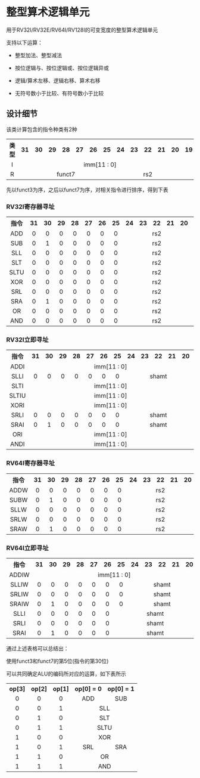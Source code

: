 # 整型算术逻辑单元

用于RV32I/RV32E/RV64I/RV128I的可变宽度的整型算术逻辑单元

支持以下运算：

* 整型加法、整型减法

* 按位逻辑与、按位逻辑或、按位逻辑异或

* 逻辑/算术左移、逻辑右移、算术右移

* 无符号数小于比较、有符号数小于比较

## 设计细节

该类计算包含的指令种类有2种

<table style="text-align: center;">
    <tr>
        <th>类型</th>
        <th>31</th>
        <th>30</th>
        <th>29</th>
        <th>28</th>
        <th>27</th>
        <th>26</th>
        <th>25</th>
        <th>24</th>
        <th>23</th>
        <th>22</th>
        <th>21</th>
        <th>20</th>
        <th>19</th>
        <th>18</th>
        <th>17</th>
        <th>16</th>
        <th>15</th>
        <th>14</th>
        <th>13</th>
        <th>12</th>
        <th>11</th>
        <th>10</th>
        <th>09</th>
        <th>08</th>
        <th>07</th>
        <th>06</th>        
        <th>05</th>
        <th>04</th>        
        <th>03</th>
        <th>02</th>        
        <th>01</th>
        <th>00</th>
    </tr>
    <tr>
        <td align="center">I</td>
        <td align="center" colspan="12">imm[11 : 0]</td>
        <td align="center" colspan="5">rs1</td>
        <td align="center" colspan="3">funct3</td>
        <td align="center" colspan="5">rd</td>
        <td align="center" colspan="7">opcode</td>
    </tr>
    <tr>
        <td align="center">R</td>
        <td align="center" colspan="7">funct7</td>
        <td align="center" colspan="5">rs2</td>
        <td align="center" colspan="5">rs1</td>
        <td align="center" colspan="3">funct3</td>
        <td align="center" colspan="5">rd</td>
        <td align="center" colspan="7">opcode</td>
    </tr>
</table>

先以funct3为序，之后以funct7为序，对相关指令进行排序，得到下表

### RV32I寄存器寻址

<table style="text-align: center;">
    <tr>
        <th>指令</th>
        <th>31</th>
        <th>30</th>
        <th>29</th>
        <th>28</th>
        <th>27</th>
        <th>26</th>
        <th>25</th>
        <th>24</th>
        <th>23</th>
        <th>22</th>
        <th>21</th>
        <th>20</th>
        <th>19</th>
        <th>18</th>
        <th>17</th>
        <th>16</th>
        <th>15</th>
        <th>14</th>
        <th>13</th>
        <th>12</th>
        <th>11</th>
        <th>10</th>
        <th>09</th>
        <th>08</th>
        <th>07</th>
        <th>06</th>
        <th>05</th>
        <th>04</th>
        <th>03</th>
        <th>02</th>
        <th>01</th>
        <th>00</th>
    </tr>
    <tr>
        <td align="center">ADD</td>
        <td align="center">0</td>
        <td align="center">0</td>
        <td align="center">0</td>
        <td align="center">0</td>
        <td align="center">0</td>
        <td align="center">0</td>
        <td align="center">0</td>
        <td align="center" colspan="5">rs2</td>
        <td align="center" colspan="5">rs1</td>
        <td align="center">0</td>
        <td align="center">0</td>
        <td align="center">0</td>
        <td align="center" colspan="5">rd</td>
        <td align="center">0</td>
        <td align="center">1</td>
        <td align="center">1</td>
        <td align="center">0</td>
        <td align="center">0</td>
        <td align="center">1</td>
        <td align="center">1</td>
    </tr>
    <tr>
        <td align="center">SUB</td>
        <td align="center">0</td>
        <td align="center">1</td>
        <td align="center">0</td>
        <td align="center">0</td>
        <td align="center">0</td>
        <td align="center">0</td>
        <td align="center">0</td>
        <td align="center" colspan="5">rs2</td>
        <td align="center" colspan="5">rs1</td>
        <td align="center">0</td>
        <td align="center">0</td>
        <td align="center">0</td>
        <td align="center" colspan="5">rd</td>
        <td align="center">0</td>
        <td align="center">1</td>
        <td align="center">1</td>
        <td align="center">0</td>
        <td align="center">0</td>
        <td align="center">1</td>
        <td align="center">1</td>
    </tr>
    <tr>
        <td align="center">SLL</td>
        <td align="center">0</td>
        <td align="center">0</td>
        <td align="center">0</td>
        <td align="center">0</td>
        <td align="center">0</td>
        <td align="center">0</td>
        <td align="center">0</td>
        <td align="center" colspan="5">rs2</td>
        <td align="center" colspan="5">rs1</td>
        <td align="center">0</td>
        <td align="center">0</td>
        <td align="center">1</td>
        <td align="center" colspan="5">rd</td>
        <td align="center">0</td>
        <td align="center">1</td>
        <td align="center">1</td>
        <td align="center">0</td>
        <td align="center">0</td>
        <td align="center">1</td>
        <td align="center">1</td>
    </tr>
    <tr>
        <td align="center">SLT</td>
        <td align="center">0</td>
        <td align="center">0</td>
        <td align="center">0</td>
        <td align="center">0</td>
        <td align="center">0</td>
        <td align="center">0</td>
        <td align="center">0</td>
        <td align="center" colspan="5">rs2</td>
        <td align="center" colspan="5">rs1</td>
        <td align="center">0</td>
        <td align="center">1</td>
        <td align="center">0</td>
        <td align="center" colspan="5">rd</td>
        <td align="center">0</td>
        <td align="center">1</td>
        <td align="center">1</td>
        <td align="center">0</td>
        <td align="center">0</td>
        <td align="center">1</td>
        <td align="center">1</td>
    </tr>
    <tr>
        <td align="center">SLTU</td>
        <td align="center">0</td>
        <td align="center">0</td>
        <td align="center">0</td>
        <td align="center">0</td>
        <td align="center">0</td>
        <td align="center">0</td>
        <td align="center">0</td>
        <td align="center" colspan="5">rs2</td>
        <td align="center" colspan="5">rs1</td>
        <td align="center">0</td>
        <td align="center">1</td>
        <td align="center">1</td>
        <td align="center" colspan="5">rd</td>
        <td align="center">0</td>
        <td align="center">1</td>
        <td align="center">1</td>
        <td align="center">0</td>
        <td align="center">0</td>
        <td align="center">1</td>
        <td align="center">1</td>
    </tr>
    <tr>
        <td align="center">XOR</td>
        <td align="center">0</td>
        <td align="center">0</td>
        <td align="center">0</td>
        <td align="center">0</td>
        <td align="center">0</td>
        <td align="center">0</td>
        <td align="center">0</td>
        <td align="center" colspan="5">rs2</td>
        <td align="center" colspan="5">rs1</td>
        <td align="center">1</td>
        <td align="center">0</td>
        <td align="center">0</td>
        <td align="center" colspan="5">rd</td>
        <td align="center">0</td>
        <td align="center">1</td>
        <td align="center">1</td>
        <td align="center">0</td>
        <td align="center">0</td>
        <td align="center">1</td>
        <td align="center">1</td>
    </tr>
    <tr>
        <td align="center">SRL</td>
        <td align="center">0</td>
        <td align="center">0</td>
        <td align="center">0</td>
        <td align="center">0</td>
        <td align="center">0</td>
        <td align="center">0</td>
        <td align="center">0</td>
        <td align="center" colspan="5">rs2</td>
        <td align="center" colspan="5">rs1</td>
        <td align="center">1</td>
        <td align="center">0</td>
        <td align="center">1</td>
        <td align="center" colspan="5">rd</td>
        <td align="center">0</td>
        <td align="center">1</td>
        <td align="center">1</td>
        <td align="center">0</td>
        <td align="center">0</td>
        <td align="center">1</td>
        <td align="center">1</td>
    </tr>
    <tr>
        <td align="center">SRA</td>
        <td align="center">0</td>
        <td align="center">1</td>
        <td align="center">0</td>
        <td align="center">0</td>
        <td align="center">0</td>
        <td align="center">0</td>
        <td align="center">0</td>
        <td align="center" colspan="5">rs2</td>
        <td align="center" colspan="5">rs1</td>
        <td align="center">1</td>
        <td align="center">0</td>
        <td align="center">1</td>
        <td align="center" colspan="5">rd</td>
        <td align="center">0</td>
        <td align="center">1</td>
        <td align="center">1</td>
        <td align="center">0</td>
        <td align="center">0</td>
        <td align="center">1</td>
        <td align="center">1</td>
    </tr>
    <tr>
        <td align="center">OR</td>
        <td align="center">0</td>
        <td align="center">0</td>
        <td align="center">0</td>
        <td align="center">0</td>
        <td align="center">0</td>
        <td align="center">0</td>
        <td align="center">0</td>
        <td align="center" colspan="5">rs2</td>
        <td align="center" colspan="5">rs1</td>
        <td align="center">1</td>
        <td align="center">1</td>
        <td align="center">0</td>
        <td align="center" colspan="5">rd</td>
        <td align="center">0</td>
        <td align="center">1</td>
        <td align="center">1</td>
        <td align="center">0</td>
        <td align="center">0</td>
        <td align="center">1</td>
        <td align="center">1</td>
    </tr>
    <tr>
        <td align="center">AND</td>
        <td align="center">0</td>
        <td align="center">0</td>
        <td align="center">0</td>
        <td align="center">0</td>
        <td align="center">0</td>
        <td align="center">0</td>
        <td align="center">0</td>
        <td align="center" colspan="5">rs2</td>
        <td align="center" colspan="5">rs1</td>
        <td align="center">1</td>
        <td align="center">1</td>
        <td align="center">1</td>
        <td align="center" colspan="5">rd</td>
        <td align="center">0</td>
        <td align="center">1</td>
        <td align="center">1</td>
        <td align="center">0</td>
        <td align="center">0</td>
        <td align="center">1</td>
        <td align="center">1</td>
    </tr>
</table>

### RV32I立即寻址

<table style="text-align: center;">
    <tr>
        <th>指令</th>
        <th>31</th>
        <th>30</th>
        <th>29</th>
        <th>28</th>
        <th>27</th>
        <th>26</th>
        <th>25</th>
        <th>24</th>
        <th>23</th>
        <th>22</th>
        <th>21</th>
        <th>20</th>
        <th>19</th>
        <th>18</th>
        <th>17</th>
        <th>16</th>
        <th>15</th>
        <th>14</th>
        <th>13</th>
        <th>12</th>
        <th>11</th>
        <th>10</th>
        <th>09</th>
        <th>08</th>
        <th>07</th>
        <th>06</th>
        <th>05</th>
        <th>04</th>
        <th>03</th>
        <th>02</th>
        <th>01</th>
        <th>00</th>
    </tr>
    <tr>
        <td align="center">ADDI</td>
        <td align="center" colspan="12">imm[11 : 0]</td>
        <td align="center" colspan="5">rs1</td>
        <td align="center">0</td>
        <td align="center">0</td>
        <td align="center">0</td>
        <td align="center" colspan="5">rd</td>
        <td align="center">0</td>
        <td align="center">0</td>
        <td align="center">1</td>
        <td align="center">0</td>
        <td align="center">0</td>
        <td align="center">1</td>
        <td align="center">1</td>
    </tr>
    <tr>
        <td align="center">SLLI</td>
        <td align="center">0</td>
        <td align="center">0</td>
        <td align="center">0</td>
        <td align="center">0</td>
        <td align="center">0</td>
        <td align="center">0</td>
        <td align="center">0</td>
        <td align="center" colspan="5">shamt</td>
        <td align="center" colspan="5">rs1</td>
        <td align="center">0</td>
        <td align="center">0</td>
        <td align="center">1</td>
        <td align="center" colspan="5">rd</td>
        <td align="center">0</td>
        <td align="center">0</td>
        <td align="center">1</td>
        <td align="center">0</td>
        <td align="center">0</td>
        <td align="center">1</td>
        <td align="center">1</td>
    </tr>
    <tr>
        <td align="center">SLTI</td>
        <td align="center" colspan="12">imm[11 : 0]</td>
        <td align="center" colspan="5">rs1</td>
        <td align="center">0</td>
        <td align="center">1</td>
        <td align="center">0</td>
        <td align="center" colspan="5">rd</td>
        <td align="center">0</td>
        <td align="center">0</td>
        <td align="center">1</td>
        <td align="center">0</td>
        <td align="center">0</td>
        <td align="center">1</td>
        <td align="center">1</td>
    </tr>
    <tr>
        <td align="center">SLTIU</td>
        <td align="center" colspan="12">imm[11 : 0]</td>
        <td align="center" colspan="5">rs1</td>
        <td align="center">0</td>
        <td align="center">1</td>
        <td align="center">1</td>
        <td align="center" colspan="5">rd</td>
        <td align="center">0</td>
        <td align="center">0</td>
        <td align="center">1</td>
        <td align="center">0</td>
        <td align="center">0</td>
        <td align="center">1</td>
        <td align="center">1</td>
    </tr>
    <tr>
        <td align="center">XORI</td>
        <td align="center" colspan="12">imm[11 : 0]</td>
        <td align="center" colspan="5">rs1</td>
        <td align="center">1</td>
        <td align="center">0</td>
        <td align="center">0</td>
        <td align="center" colspan="5">rd</td>
        <td align="center">0</td>
        <td align="center">0</td>
        <td align="center">1</td>
        <td align="center">0</td>
        <td align="center">0</td>
        <td align="center">1</td>
        <td align="center">1</td>
    </tr>
    <tr>
        <td align="center">SRLI</td>
        <td align="center">0</td>
        <td align="center">0</td>
        <td align="center">0</td>
        <td align="center">0</td>
        <td align="center">0</td>
        <td align="center">0</td>
        <td align="center">0</td>
        <td align="center" colspan="5">shamt</td>
        <td align="center" colspan="5">rs1</td>
        <td align="center">1</td>
        <td align="center">0</td>
        <td align="center">1</td>
        <td align="center" colspan="5">rd</td>
        <td align="center">0</td>
        <td align="center">0</td>
        <td align="center">1</td>
        <td align="center">0</td>
        <td align="center">0</td>
        <td align="center">1</td>
        <td align="center">1</td>
    </tr>
    <tr>
        <td align="center">SRAI</td>
        <td align="center">0</td>
        <td align="center">1</td>
        <td align="center">0</td>
        <td align="center">0</td>
        <td align="center">0</td>
        <td align="center">0</td>
        <td align="center">0</td>
        <td align="center" colspan="5">shamt</td>
        <td align="center" colspan="5">rs1</td>
        <td align="center">1</td>
        <td align="center">0</td>
        <td align="center">1</td>
        <td align="center" colspan="5">rd</td>
        <td align="center">0</td>
        <td align="center">0</td>
        <td align="center">1</td>
        <td align="center">0</td>
        <td align="center">0</td>
        <td align="center">1</td>
        <td align="center">1</td>
    </tr>
    <tr>
        <td align="center">ORI</td>
        <td align="center" colspan="12">imm[11 : 0]</td>
        <td align="center" colspan="5">rs1</td>
        <td align="center">1</td>
        <td align="center">1</td>
        <td align="center">0</td>
        <td align="center" colspan="5">rd</td>
        <td align="center">0</td>
        <td align="center">0</td>
        <td align="center">1</td>
        <td align="center">0</td>
        <td align="center">0</td>
        <td align="center">1</td>
        <td align="center">1</td>
    </tr>
    <tr>
        <td align="center">ANDI</td>
        <td align="center" colspan="12">imm[11 : 0]</td>
        <td align="center" colspan="5">rs1</td>
        <td align="center">1</td>
        <td align="center">1</td>
        <td align="center">1</td>
        <td align="center" colspan="5">rd</td>
        <td align="center">0</td>
        <td align="center">0</td>
        <td align="center">1</td>
        <td align="center">0</td>
        <td align="center">0</td>
        <td align="center">1</td>
        <td align="center">1</td>
    </tr>
</table>

### RV64I寄存器寻址

<table style="text-align: center;">
    <tr>
        <th>指令</th>
        <th>31</th>
        <th>30</th>
        <th>29</th>
        <th>28</th>
        <th>27</th>
        <th>26</th>
        <th>25</th>
        <th>24</th>
        <th>23</th>
        <th>22</th>
        <th>21</th>
        <th>20</th>
        <th>19</th>
        <th>18</th>
        <th>17</th>
        <th>16</th>
        <th>15</th>
        <th>14</th>
        <th>13</th>
        <th>12</th>
        <th>11</th>
        <th>10</th>
        <th>09</th>
        <th>08</th>
        <th>07</th>
        <th>06</th>
        <th>05</th>
        <th>04</th>
        <th>03</th>
        <th>02</th>
        <th>01</th>
        <th>00</th>
    </tr>
    <tr>
        <td align="center">ADDW</td>
        <td align="center">0</td>
        <td align="center">0</td>
        <td align="center">0</td>
        <td align="center">0</td>
        <td align="center">0</td>
        <td align="center">0</td>
        <td align="center">0</td>
        <td align="center" colspan="5">rs2</td>
        <td align="center" colspan="5">rs1</td>
        <td align="center">0</td>
        <td align="center">0</td>
        <td align="center">0</td>
        <td align="center" colspan="5">rd</td>
        <td align="center">0</td>
        <td align="center">1</td>
        <td align="center">1</td>
        <td align="center">1</td>
        <td align="center">0</td>
        <td align="center">1</td>
        <td align="center">1</td>
    </tr>
    <tr>
        <td align="center">SUBW</td>
        <td align="center">0</td>
        <td align="center">1</td>
        <td align="center">0</td>
        <td align="center">0</td>
        <td align="center">0</td>
        <td align="center">0</td>
        <td align="center">0</td>
        <td align="center" colspan="5">rs2</td>
        <td align="center" colspan="5">rs1</td>
        <td align="center">0</td>
        <td align="center">0</td>
        <td align="center">0</td>
        <td align="center" colspan="5">rd</td>
        <td align="center">0</td>
        <td align="center">1</td>
        <td align="center">1</td>
        <td align="center">1</td>
        <td align="center">0</td>
        <td align="center">1</td>
        <td align="center">1</td>
    </tr>
    <tr>
        <td align="center">SLLW</td>
        <td align="center">0</td>
        <td align="center">0</td>
        <td align="center">0</td>
        <td align="center">0</td>
        <td align="center">0</td>
        <td align="center">0</td>
        <td align="center">0</td>
        <td align="center" colspan="5">rs2</td>
        <td align="center" colspan="5">rs1</td>
        <td align="center">0</td>
        <td align="center">0</td>
        <td align="center">1</td>
        <td align="center" colspan="5">rd</td>
        <td align="center">0</td>
        <td align="center">1</td>
        <td align="center">1</td>
        <td align="center">1</td>
        <td align="center">0</td>
        <td align="center">1</td>
        <td align="center">1</td>
    </tr>
    <tr>
        <td align="center">SRLW</td>
        <td align="center">0</td>
        <td align="center">0</td>
        <td align="center">0</td>
        <td align="center">0</td>
        <td align="center">0</td>
        <td align="center">0</td>
        <td align="center">0</td>
        <td align="center" colspan="5">rs2</td>
        <td align="center" colspan="5">rs1</td>
        <td align="center">1</td>
        <td align="center">0</td>
        <td align="center">1</td>
        <td align="center" colspan="5">rd</td>
        <td align="center">0</td>
        <td align="center">1</td>
        <td align="center">1</td>
        <td align="center">1</td>
        <td align="center">0</td>
        <td align="center">1</td>
        <td align="center">1</td>
    </tr>
    <tr>
        <td align="center">SRAW</td>
        <td align="center">0</td>
        <td align="center">1</td>
        <td align="center">0</td>
        <td align="center">0</td>
        <td align="center">0</td>
        <td align="center">0</td>
        <td align="center">0</td>
        <td align="center" colspan="5">rs2</td>
        <td align="center" colspan="5">rs1</td>
        <td align="center">1</td>
        <td align="center">0</td>
        <td align="center">1</td>
        <td align="center" colspan="5">rd</td>
        <td align="center">0</td>
        <td align="center">1</td>
        <td align="center">1</td>
        <td align="center">1</td>
        <td align="center">0</td>
        <td align="center">1</td>
        <td align="center">1</td>
    </tr>
</table>

### RV64I立即寻址

<table style="text-align: center;">
    <tr>
        <th>指令</th>
        <th>31</th>
        <th>30</th>
        <th>29</th>
        <th>28</th>
        <th>27</th>
        <th>26</th>
        <th>25</th>
        <th>24</th>
        <th>23</th>
        <th>22</th>
        <th>21</th>
        <th>20</th>
        <th>19</th>
        <th>18</th>
        <th>17</th>
        <th>16</th>
        <th>15</th>
        <th>14</th>
        <th>13</th>
        <th>12</th>
        <th>11</th>
        <th>10</th>
        <th>09</th>
        <th>08</th>
        <th>07</th>
        <th>06</th>
        <th>05</th>
        <th>04</th>
        <th>03</th>
        <th>02</th>
        <th>01</th>
        <th>00</th>
    </tr>
    <tr>
        <td align="center">ADDIW</td>
        <td align="center" colspan="12">imm[11 : 0]</td>
        <td align="center" colspan="5">rs1</td>
        <td align="center">0</td>
        <td align="center">0</td>
        <td align="center">0</td>
        <td align="center" colspan="5">rd</td>
        <td align="center">0</td>
        <td align="center">0</td>
        <td align="center">1</td>
        <td align="center">1</td>
        <td align="center">0</td>
        <td align="center">1</td>
        <td align="center">1</td>
    </tr>
    <tr>
        <td align="center">SLLIW</td>
        <td align="center">0</td>
        <td align="center">0</td>
        <td align="center">0</td>
        <td align="center">0</td>
        <td align="center">0</td>
        <td align="center">0</td>
        <td align="center">0</td>
        <td align="center" colspan="5">shamt</td>
        <td align="center" colspan="5">rs1</td>
        <td align="center">0</td>
        <td align="center">0</td>
        <td align="center">1</td>
        <td align="center" colspan="5">rd</td>
        <td align="center">0</td>
        <td align="center">0</td>
        <td align="center">1</td>
        <td align="center">1</td>
        <td align="center">0</td>
        <td align="center">1</td>
        <td align="center">1</td>
    </tr>
    <tr>
        <td align="center">SRLIW</td>
        <td align="center">0</td>
        <td align="center">0</td>
        <td align="center">0</td>
        <td align="center">0</td>
        <td align="center">0</td>
        <td align="center">0</td>
        <td align="center">0</td>
        <td align="center" colspan="5">shamt</td>
        <td align="center" colspan="5">rs1</td>
        <td align="center">1</td>
        <td align="center">0</td>
        <td align="center">1</td>
        <td align="center" colspan="5">rd</td>
        <td align="center">0</td>
        <td align="center">0</td>
        <td align="center">1</td>
        <td align="center">1</td>
        <td align="center">0</td>
        <td align="center">1</td>
        <td align="center">1</td>
    </tr>
    <tr>
        <td align="center">SRAIW</td>
        <td align="center">0</td>
        <td align="center">1</td>
        <td align="center">0</td>
        <td align="center">0</td>
        <td align="center">0</td>
        <td align="center">0</td>
        <td align="center">0</td>
        <td align="center" colspan="5">shamt</td>
        <td align="center" colspan="5">rs1</td>
        <td align="center">1</td>
        <td align="center">0</td>
        <td align="center">1</td>
        <td align="center" colspan="5">rd</td>
        <td align="center">0</td>
        <td align="center">0</td>
        <td align="center">1</td>
        <td align="center">1</td>
        <td align="center">0</td>
        <td align="center">1</td>
        <td align="center">1</td>
    </tr>
    <tr>
        <td align="center">SLLI</td>
        <td align="center">0</td>
        <td align="center">0</td>
        <td align="center">0</td>
        <td align="center">0</td>
        <td align="center">0</td>
        <td align="center">0</td>
        <td align="center" colspan="6">shamt</td>
        <td align="center" colspan="5">rs1</td>
        <td align="center">0</td>
        <td align="center">0</td>
        <td align="center">1</td>
        <td align="center" colspan="5">rd</td>
        <td align="center">0</td>
        <td align="center">0</td>
        <td align="center">1</td>
        <td align="center">0</td>
        <td align="center">0</td>
        <td align="center">1</td>
        <td align="center">1</td>
    </tr>
    <tr>
        <td align="center">SRLI</td>
        <td align="center">0</td>
        <td align="center">0</td>
        <td align="center">0</td>
        <td align="center">0</td>
        <td align="center">0</td>
        <td align="center">0</td>
        <td align="center" colspan="6">shamt</td>
        <td align="center" colspan="5">rs1</td>
        <td align="center">1</td>
        <td align="center">0</td>
        <td align="center">1</td>
        <td align="center" colspan="5">rd</td>
        <td align="center">0</td>
        <td align="center">0</td>
        <td align="center">1</td>
        <td align="center">0</td>
        <td align="center">0</td>
        <td align="center">1</td>
        <td align="center">1</td>
    </tr>
    <tr>
        <td align="center">SRAI</td>
        <td align="center">0</td>
        <td align="center">1</td>
        <td align="center">0</td>
        <td align="center">0</td>
        <td align="center">0</td>
        <td align="center">0</td>
        <td align="center" colspan="6">shamt</td>
        <td align="center" colspan="5">rs1</td>
        <td align="center">1</td>
        <td align="center">0</td>
        <td align="center">1</td>
        <td align="center" colspan="5">rd</td>
        <td align="center">0</td>
        <td align="center">0</td>
        <td align="center">1</td>
        <td align="center">0</td>
        <td align="center">0</td>
        <td align="center">1</td>
        <td align="center">1</td>
    </tr>
</table>

通过上述表格可以总结出：

使用funct3和funct7的第5位(指令的第30位)

可以共同确定ALU的编码所对应的运算，如下表所示

<table style="text-align: center;">
    <tr>
        <th>op[3]</th>
        <th>op[2]</th>
        <th>op[1]</th>
        <th>op[0] = 0</th>
        <th>op[0] = 1</th>
    </tr>
    <tr>
        <td align="center">0</td>
        <td align="center">0</td>
        <td align="center">0</td>
        <td align="center">ADD</td>
        <td align="center">SUB</td>
    </tr>
    <tr>
        <td align="center">0</td>
        <td align="center">0</td>
        <td align="center">1</td>
        <td align="center" colspan="2">SLL</td>
    </tr>
    <tr>
        <td align="center">0</td>
        <td align="center">1</td>
        <td align="center">0</td>
        <td align="center" colspan="2">SLT</td>
    </tr>
    <tr>
        <td align="center">0</td>
        <td align="center">1</td>
        <td align="center">1</td>
        <td align="center" colspan="2">SLTU</td>
    </tr>
    <tr>
        <td align="center">1</td>
        <td align="center">0</td>
        <td align="center">0</td>        
        <td align="center" colspan="2">XOR</td>
    </tr>
    <tr>
        <td align="center">1</td>
        <td align="center">0</td>
        <td align="center">1</td>
        <td align="center">SRL</td>
        <td align="center">SRA</td>
    </tr>
    <tr>
        <td align="center">1</td>
        <td align="center">1</td>
        <td align="center">0</td>
        <td align="center" colspan="2">OR</td>
    </tr>
    <tr>
        <td align="center">1</td>
        <td align="center">1</td>
        <td align="center">1</td>
        <td align="center" colspan="2">AND</td>
    </tr>
</table>

